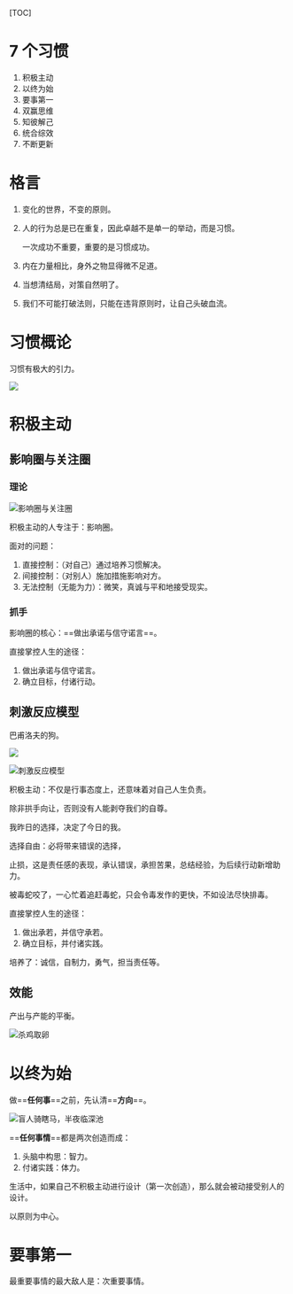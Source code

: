 [TOC]

# 7 个习惯

1. 积极主动
2. 以终为始
3. 要事第一
4. 双赢思维
5. 知彼解己
6. 统合综效
7. 不断更新

# 格言

1. 变化的世界，不变的原则。

2. 人的行为总是已在重复，因此卓越不是单一的举动，而是习惯。

   一次成功不重要，重要的是习惯成功。

3. 内在力量相比，身外之物显得微不足道。

4. 当想清结局，对策自然明了。

5. 我们不可能打破法则，只能在违背原则时，让自己头破血流。

# 习惯概论

习惯有极大的引力。



![](images/20191117111829.jpg)



# 积极主动

## 影响圈与关注圈

### 理论

![影响圈与关注圈](images/20191029140825.jpg)

积极主动的人专注于：影响圈。

面对的问题：

1. 直接控制：（对自己）通过培养习惯解决。
2. 间接控制：（对别人）施加措施影响对方。
3. 无法控制（无能为力）：微笑，真诚与平和地接受现实。

### 抓手

影响圈的核心：==做出承诺与信守诺言==。

直接掌控人生的途径：

1. 做出承诺与信守诺言。
2. 确立目标，付诸行动。

## 刺激反应模型

巴甫洛夫的狗。

![](images/20191030232201.jpg)





![刺激反应模型](images/20191029141104.jpg)

积极主动：不仅是行事态度上，还意味着对自己人生负责。

除非拱手向让，否则没有人能剥夺我们的自尊。

我昨日的选择，决定了今日的我。



选择自由：必将带来错误的选择，

止损，这是责任感的表现，承认错误，承担苦果，总结经验，为后续行动新增助力。

被毒蛇咬了，一心忙着追赶毒蛇，只会令毒发作的更快，不如设法尽快排毒。



直接掌控人生的途径：

1. 做出承若，并信守承若。
2. 确立目标，并付诸实践。

培养了：诚信，自制力，勇气，担当责任等。

## 效能

产出与产能的平衡。

![杀鸡取卵](images/20191117110859.jpg)

# 以终为始

做==**任何事**==之前，先认清==**方向**==。

![盲人骑瞎马，半夜临深池](images/image-20191117105330434.png)

==**任何事情**==都是两次创造而成：

1. 头脑中构思：智力。
2. 付诸实践：体力。

生活中，如果自己不积极主动进行设计（第一次创造），那么就会被动接受别人的设计。



以原则为中心。

# 要事第一

最重要事情的最大敌人是：次重要事情。